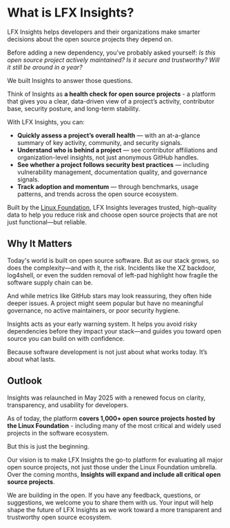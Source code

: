 # What is LFX Insights?

LFX Insights helps developers and their organizations make smarter decisions about the open source projects they depend on.

Before adding a new dependency, you’ve probably asked yourself: <i> Is this open source project actively maintained? Is it secure and trustworthy? Will it still be around in a year?</i>

We built Insights to answer those questions.

Think of Insights as <b>a health check for open source projects</b> - a platform that gives you a clear, data-driven view of a project’s activity, contributor base, security posture, and long-term stability.

With LFX Insights, you can:

- <b>Quickly assess a project’s overall health</b> — with an at-a-glance summary of key activity, community, and security signals.
- <b>Understand who is behind a project</b> — see contributor affiliations and organization-level insights, not just anonymous GitHub handles.
- <b>See whether a project follows security best practices</b> — including vulnerability management, documentation quality, and governance signals.
- <b>Track adoption and momentum</b> — through benchmarks, usage patterns, and trends across the open source ecosystem.

Built by the <a href="https://www.linuxfoundation.org">Linux Foundation</a>, LFX Insights leverages trusted, high-quality data to help you reduce risk and choose open source projects that are not just functional—but reliable.

## Why It Matters
Today's world is built on open source software. But as our stack grows, so does the complexity—and with it, the risk. Incidents like the XZ backdoor, log4shell, or even the sudden removal of left-pad highlight how fragile the software supply chain can be.

And while metrics like GitHub stars may look reassuring, they often hide deeper issues. A project might seem popular but have no meaningful governance, no active maintainers, or poor security hygiene.

Insights acts as your early warning system. It helps you avoid risky dependencies before they impact your stack—and guides you toward open source you can build on with confidence.

Because software development is not just about what works today. It’s about what lasts.

## Outlook
Insights was relaunched in May 2025 with a renewed focus on clarity, transparency, and usability for developers.

As of today, the platform <b>covers 1,000+ open source projects hosted by the Linux Foundation</b> - including many of the most critical and widely used projects in the software ecosystem.

But this is just the beginning.

Our vision is to make LFX Insights the go-to platform for evaluating all major open source projects, not just those under the Linux Foundation umbrella. Over the coming months, <b>Insights will expand and include all critical open source projects</b>.

We are building in the open. If you have any feedback, questions, or suggestions, we welcome you to share them with us. Your input will help shape the future of LFX Insights as we work toward a more transparent and trustworthy open source ecosystem.